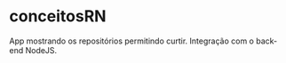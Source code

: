 # conceitosRN

<p>App mostrando os repositórios permitindo curtir. Integração com o back-end NodeJS.</p>
